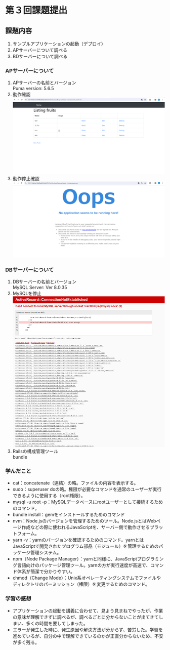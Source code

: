 # 第３回課題提出  
## 課題内容  
1. サンプルアプリケーションの起動（デプロイ）  
2. APサーバーについて調べる  
3. BDサーバーについて調べる  
### APサーバーについて  
1. APサーバーの名前とバージョン  
Puma version: 5.6.5
2. 動作確認  
![動作中](image/Lecture03-1.png)  
3. 動作停止確認  
![動作停止](image/Lecture03-2.png)  
### DBサーバーについて  
1. DBサーバーの名前とバージョン  
MySQL Server: Ver 8.0.35  
2. MySQLを停止  
![MySQL停止](image/Lecture03-3.png)  
3. Railsの構成管理ツール  
bundle  
### 学んだこと  
- cat：concatenate（連結）の略。ファイルの内容を表示する。  
- sudo：superuser doの略。権限が必要なコマンドを通常のユーザーが実行できるように使用する（root権限）。  
- mysql -u root -p：MySQLデータベースにrootユーザーとして接続するためのコマンド。  
- bundle install：gemをインストールするためのコマンド  
- nvm：Node.jsのバージョンを管理するためのツール。Node.jsとはWebページ作成などの際に使われるJavaScriptを、サーバー側で動作させるプラットフォーム。  
- yarn -v：yarnのバージョンを確認するためのコマンド。yarnとはJavaScriptで開発されたプログラム部品（モジュール）を管理するためのパッケージ管理システム。  
- npm（Node Package Manager）：yarnと同様に、JavaScriptプログラミング言語向けのパッケージ管理ツール。yarnの方が実行速度が高速で、コマンド体系が簡潔で分かりやすい。  
- chmod（Change Mode）：Unix系オペレーティングシステムでファイルやディレクトリのパーミッション（権限）を変更するためのコマンド。
### 学習の感想  
- アプリケーションの起動を講義に合わせて、見よう見まねでやったが、作業の意味が理解できずに調べるが、調べるごとに分からないことが出てきてしまい、多くの時間を要してしまった。  
- エラーが発生した時に、発生原因や解決方法が分からず、苦労した。学習を進めているが、自分の中で理解できているのかが正直分からないため、不安が多く残る。